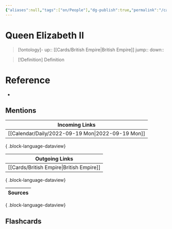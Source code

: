 ```yaml
---
{"aliases":null,"tags":["on/People"],"dg-publish":true,"permalink":"/cards/queen-elizabeth-ii/","dgPassFrontmatter":true}
---
```


# Queen Elizabeth II

> [!ontology]-
> up:: [[Cards/British Empire\|British Empire]]
> jump:: 
> down:: 

> [!Definition] Definition

# Reference

- 

## Mentions

| Incoming Links                                       |
| ---------------------------------------------------- |
| [[Calendar/Daily/2022-09-19 Mon\|2022-09-19 Mon]] |

{ .block-language-dataview}

| Outgoing Links                              |
| ------------------------------------------- |
| [[Cards/British Empire\|British Empire]] |

{ .block-language-dataview}

| Sources |
| ------- |

{ .block-language-dataview}

## Flashcards